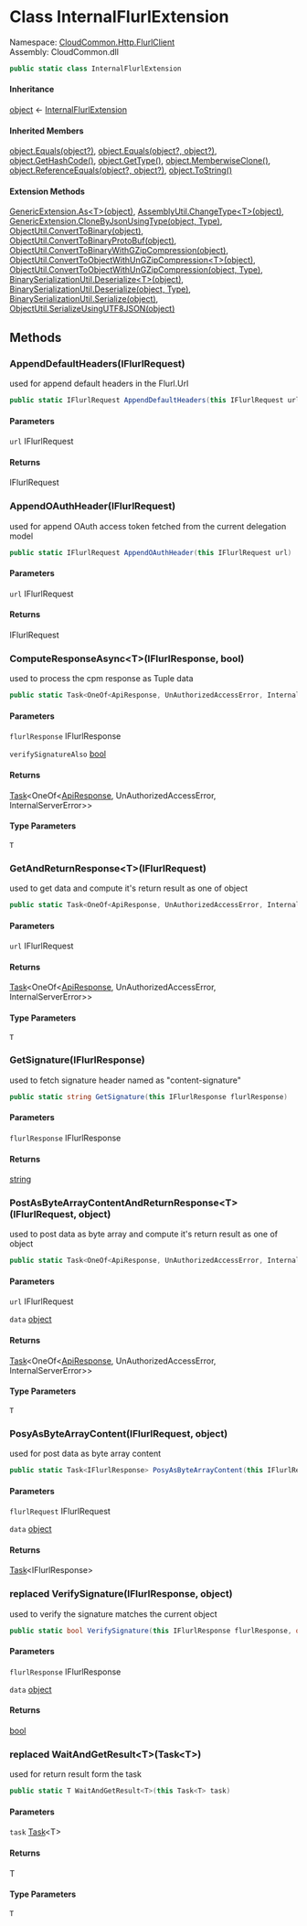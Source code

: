 #  Class InternalFlurlExtension

Namespace: [CloudCommon.Http.FlurlClient](CloudCommon.Http.FlurlClient.md)  
Assembly: CloudCommon.dll  

```csharp
public static class InternalFlurlExtension
```

#### Inheritance

[object](https://learn.microsoft.com/dotnet/api/system.object) ← 
[InternalFlurlExtension](CloudCommon.Http.FlurlClient.InternalFlurlExtension.md)

#### Inherited Members

[object.Equals\(object?\)](https://learn.microsoft.com/dotnet/api/system.object.equals\#system\-object\-equals\(system\-object\)), 
[object.Equals\(object?, object?\)](https://learn.microsoft.com/dotnet/api/system.object.equals\#system\-object\-equals\(system\-object\-system\-object\)), 
[object.GetHashCode\(\)](https://learn.microsoft.com/dotnet/api/system.object.gethashcode), 
[object.GetType\(\)](https://learn.microsoft.com/dotnet/api/system.object.gettype), 
[object.MemberwiseClone\(\)](https://learn.microsoft.com/dotnet/api/system.object.memberwiseclone), 
[object.ReferenceEquals\(object?, object?\)](https://learn.microsoft.com/dotnet/api/system.object.referenceequals), 
[object.ToString\(\)](https://learn.microsoft.com/dotnet/api/system.object.tostring)

#### Extension Methods

[GenericExtension.As<T\>\(object\)](CloudCommon.Extensions.GenericExtension.md\#CloudCommon\_Extensions\_GenericExtension\_As\_\_1\_System\_Object\_), 
[AssemblyUtil.ChangeType<T\>\(object\)](CloudCommon.Utils.AssemblyUtil.md\#CloudCommon\_Utils\_AssemblyUtil\_ChangeType\_\_1\_System\_Object\_), 
[GenericExtension.CloneByJsonUsingType\(object, Type\)](CloudCommon.Extensions.GenericExtension.md\#CloudCommon\_Extensions\_GenericExtension\_CloneByJsonUsingType\_System\_Object\_System\_Type\_), 
[ObjectUtil.ConvertToBinary\(object\)](CloudCommon.Utils.ObjectUtil.md\#CloudCommon\_Utils\_ObjectUtil\_ConvertToBinary\_System\_Object\_), 
[ObjectUtil.ConvertToBinaryProtoBuf\(object\)](CloudCommon.Utils.ObjectUtil.md\#CloudCommon\_Utils\_ObjectUtil\_ConvertToBinaryProtoBuf\_System\_Object\_), 
[ObjectUtil.ConvertToBinaryWithGZipCompression\(object\)](CloudCommon.Utils.ObjectUtil.md\#CloudCommon\_Utils\_ObjectUtil\_ConvertToBinaryWithGZipCompression\_System\_Object\_), 
[ObjectUtil.ConvertToObjectWithUnGZipCompression<T\>\(object\)](CloudCommon.Utils.ObjectUtil.md\#CloudCommon\_Utils\_ObjectUtil\_ConvertToObjectWithUnGZipCompression\_\_1\_System\_Object\_), 
[ObjectUtil.ConvertToObjectWithUnGZipCompression\(object, Type\)](CloudCommon.Utils.ObjectUtil.md\#CloudCommon\_Utils\_ObjectUtil\_ConvertToObjectWithUnGZipCompression\_System\_Object\_System\_Type\_), 
[BinarySerializationUtil.Deserialize<T\>\(object\)](CloudCommon.Utils.BinarySerializationUtil.md\#CloudCommon\_Utils\_BinarySerializationUtil\_Deserialize\_\_1\_System\_Object\_), 
[BinarySerializationUtil.Deserialize\(object, Type\)](CloudCommon.Utils.BinarySerializationUtil.md\#CloudCommon\_Utils\_BinarySerializationUtil\_Deserialize\_System\_Object\_System\_Type\_), 
[BinarySerializationUtil.Serialize\(object\)](CloudCommon.Utils.BinarySerializationUtil.md\#CloudCommon\_Utils\_BinarySerializationUtil\_Serialize\_System\_Object\_), 
[ObjectUtil.SerializeUsingUTF8JSON\(object\)](CloudCommon.Utils.ObjectUtil.md\#CloudCommon\_Utils\_ObjectUtil\_SerializeUsingUTF8JSON\_System\_Object\_)

## Methods

###  AppendDefaultHeaders\(IFlurlRequest\)

used for append default headers in the Flurl.Url

```csharp
public static IFlurlRequest AppendDefaultHeaders(this IFlurlRequest url)
```

#### Parameters

`url` IFlurlRequest

#### Returns

 IFlurlRequest

###  AppendOAuthHeader\(IFlurlRequest\)

used for append OAuth access token fetched from the current delegation model

```csharp
public static IFlurlRequest AppendOAuthHeader(this IFlurlRequest url)
```

#### Parameters

`url` IFlurlRequest

#### Returns

 IFlurlRequest

###  ComputeResponseAsync<T\>\(IFlurlResponse, bool\)

used to process the cpm response as Tuple data

```csharp
public static Task<OneOf<ApiResponse, UnAuthorizedAccessError, InternalServerError>> ComputeResponseAsync<T>(this IFlurlResponse flurlResponse, bool verifySignatureAlso = false)
```

#### Parameters

`flurlResponse` IFlurlResponse

`verifySignatureAlso` [bool](https://learn.microsoft.com/dotnet/api/system.boolean)

#### Returns

 [Task](https://learn.microsoft.com/dotnet/api/system.threading.tasks.task\-1)<OneOf<[ApiResponse](CloudCommon.Utils.ApiResponse.md), UnAuthorizedAccessError, InternalServerError\>\>

#### Type Parameters

`T` 

###  GetAndReturnResponse<T\>\(IFlurlRequest\)

used to get data and compute it's return result as one of object

```csharp
public static Task<OneOf<ApiResponse, UnAuthorizedAccessError, InternalServerError>> GetAndReturnResponse<T>(this IFlurlRequest url)
```

#### Parameters

`url` IFlurlRequest

#### Returns

 [Task](https://learn.microsoft.com/dotnet/api/system.threading.tasks.task\-1)<OneOf<[ApiResponse](CloudCommon.Utils.ApiResponse.md), UnAuthorizedAccessError, InternalServerError\>\>

#### Type Parameters

`T` 

###  GetSignature\(IFlurlResponse\)

used to fetch signature header named as "content-signature"

```csharp
public static string GetSignature(this IFlurlResponse flurlResponse)
```

#### Parameters

`flurlResponse` IFlurlResponse

#### Returns

 [string](https://learn.microsoft.com/dotnet/api/system.string)

###  PostAsByteArrayContentAndReturnResponse<T\>\(IFlurlRequest, object\)

used to post data as byte array and compute it's return result as one of object

```csharp
public static Task<OneOf<ApiResponse, UnAuthorizedAccessError, InternalServerError>> PostAsByteArrayContentAndReturnResponse<T>(this IFlurlRequest url, object data)
```

#### Parameters

`url` IFlurlRequest

`data` [object](https://learn.microsoft.com/dotnet/api/system.object)

#### Returns

 [Task](https://learn.microsoft.com/dotnet/api/system.threading.tasks.task\-1)<OneOf<[ApiResponse](CloudCommon.Utils.ApiResponse.md), UnAuthorizedAccessError, InternalServerError\>\>

#### Type Parameters

`T` 

###  PosyAsByteArrayContent\(IFlurlRequest, object\)

used for post data as byte array content

```csharp
public static Task<IFlurlResponse> PosyAsByteArrayContent(this IFlurlRequest flurlRequest, object data)
```

#### Parameters

`flurlRequest` IFlurlRequest

`data` [object](https://learn.microsoft.com/dotnet/api/system.object)

#### Returns

 [Task](https://learn.microsoft.com/dotnet/api/system.threading.tasks.task\-1)<IFlurlResponse\>

### replaced VerifySignature\(IFlurlResponse, object\)

used to verify the signature matches the current object

```csharp
public static bool VerifySignature(this IFlurlResponse flurlResponse, object data)
```

#### Parameters

`flurlResponse` IFlurlResponse

`data` [object](https://learn.microsoft.com/dotnet/api/system.object)

#### Returns

 [bool](https://learn.microsoft.com/dotnet/api/system.boolean)

### replaced WaitAndGetResult<T\>\(Task<T\>\)

used for return result form the task

```csharp
public static T WaitAndGetResult<T>(this Task<T> task)
```

#### Parameters

`task` [Task](https://learn.microsoft.com/dotnet/api/system.threading.tasks.task\-1)<T\>

#### Returns

 T

#### Type Parameters

`T` 

